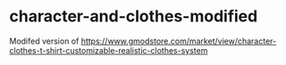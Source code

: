 # character-and-clothes-modified
Modifed version of https://www.gmodstore.com/market/view/character-clothes-t-shirt-customizable-realistic-clothes-system
